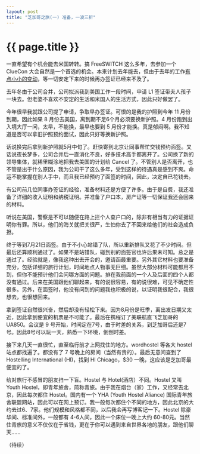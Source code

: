 ```yaml
---
layout: post
title: "芝加哥之旅(一) 准备，一波三折"
---
```


# {{ page.title }}

一直希望有个机会能去米国转转。搞 FreeSWITCH 这么多年，去参加一个 ClueCon 大会自然是一个首选的机会。本来计划去年能去，但由于去年的工作[有点小小的变动](http://www.dujinfang.com/past/2010/5/26/wu-yue-sui-bi/)，等一切安定下来的时候再办签证已经来不及了。

去年冬由于公司合并，公司拟派我到美国工作一段时间，申请 L1 签证带夫人孩子一块去。但老婆不喜欢不安定的生活和米国人的生活方式，因此只好做罢了。

今年很早我就跟公司提了申请，争取早办签证。可恨的是我的护照到今年 11 月份到期，因此如果 8 月份去美国，离到期不足6个月必须要换新护照。4 月份跑到出入境大厅一问，太早，不能换，最早也要到 5 月份才能换。真是郁闷啊。我不知道是否可以拿旧护照预约面试，因此只好等换新护照。

话说换完后拿到新护照就5月中旬了。赶快寄到北京让同事帮忙交钱预约面签。又话说夜长梦多，公司合并后一直消化不良，好多技术高手都离开了。公司换了新的领导集体，就稀里糊涂地把我去美国的计划给 Cancel 了。不管别人是否离开，也不管是出于什么原因，我为公司干了这么多年，受到这样的待遇真是感到不爽。命运不能掌握在别人手中，而且我已经预约了面签的时间，因此，决定自已花钱去。

有公司前几位同事办签证的经验，准备材料还是方便了许多。由于是自费，我还准备了详细的收入证明和纳税证明。并准备了户口本，房产证等一切保证我还会回来的材料。

听说在美国，警察是不可以随便在路上拦个人查户口的，除非有相当有力的证据证明你有罪。所以，他们的海关就把关很严，生怕你去了不回来给他们的社会造成负担。

终于等到7月21日面签。由于不小心站错了队，所以重新排队又花了不少时间。但最后还算顺利通过了。如果不是站错队，碰到别的面签官也许后果未可知。总之是通过了。经验就是，像我这种出去开会的，邀请函最重要。另外其它材料也要准备充分，包括详细的旅行计划，时间地点人物事无巨细。虽然大部分材料可能都用不到，但你不能预计他们会问哪方面的问题。排在我前面的一个人及后面的四个人都没有通过。后来在美国跟他们聊起来，有的说很容易，有的说很难，可见不确定性很多。另外，在面签时，他没有问到的问题我也积极的说，以证明我很配合，我很想去，也很想回来。

拿到签证自然很兴奋，然后却没有轻松下来。因为8月份是旺季，离出发日期又太近，因此拿到便宜的机票是不可能了。最后在携程订了美联航直飞芝加哥的 UA850。会议是 9 号开始，时间定在7号，由于时差的关系，到芝加哥后还是7号。因此8号可以玩一天，熟悉一下环境，倒倒时差。

接下来几天一直很忙，直至临行前才上网找住的地方。wordhostel 等各大 hostel 站点都找遍了。都没有了 7 号晚上的房间（当然有贵的）。最后无意间查到了 Hostelling International (HI)，找到  HI Chicago，$30 一晚，这应该是芝加哥最便宜的了。

给对旅行不感冒的朋友扫一下盲。Hostel 与 Hotel(酒店）不同。Hostel 又叫 Youth Hostel，即青年旅舍，简称青旅。由于我在烟台（家）工作，又经常去北京，因此每次都住 Hostel。国内有一个 YHA (Youth Hostel Aliance) 国际青年旅舍联盟网站，因此可以在网上预订。我一般每次都住个不同的地方，因此北京的大约去过6、7家。他们规模和风格都不同，以后我会再写博客记一下。Hostel 除豪华间、标准间外，一般都有 4-6人间，因此一个床位一晚上大约 60-80元。当然住青旅的意义不仅仅在于省钱，更在于你可以遇到来自世界各地的朋友，跟他们聊天…...

（待续）
